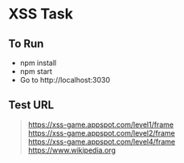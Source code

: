 # XSS Task
##

## To Run

- npm install
- npm start
- Go to http://localhost:3030


## Test URL

> https://xss-game.appspot.com/level1/frame<br />
> https://xss-game.appspot.com/level2/frame<br />
> https://xss-game.appspot.com/level4/frame<br />
> https://www.wikipedia.org
